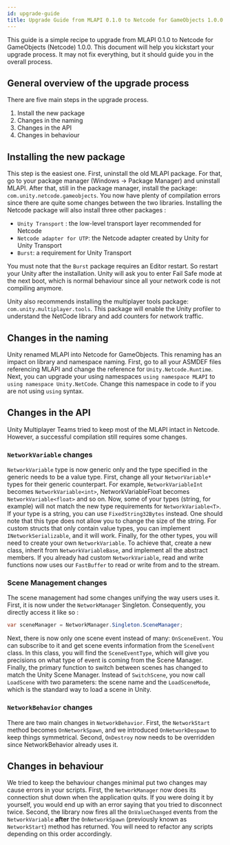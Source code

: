 ```yaml
---
id: upgrade-guide
title: Upgrade Guide from MLAPI 0.1.0 to Netcode for GameObjects 1.0.0
---
```


This guide is a simple recipe to upgrade from MLAPI 0.1.0 to Netcode for GameObjects (Netcode) 1.0.0. This document will help you kickstart your upgrade process. It may not fix everything, but it should guide you in the overall process.

## General overview of the upgrade process

There are five main steps in the upgrade process. 
1. Install the new package
2. Changes in the naming
3. Changes in the API
4. Changes in behaviour

## Installing the new package

This step is the easiest one. First, uninstall the old MLAPI package. For that, go to your package manager (Windows -> Package Manager) and uninstall MLAPI. After that, still in the package manager, install the package: `com.unity.netcode.gameobjects`. You now have plenty of compilation errors since there are quite some changes between the two libraries. 
Installing the Netcode package will also install three other packages : 
- `Unity Transport` : the low-level transport layer recommended for Netcode
- `Netcode adapter for UTP`: the Netcode adapter created by Unity for Unity Transport
- `Burst`: a requirement for Unity Transport

You must note that the `Burst` package requires an Editor restart. So restart your Unity after the installation. Unity will ask you to enter Fail Safe mode at the next boot, which is normal behaviour since all your network code is not compiling anymore.

Unity also recommends installing the multiplayer tools package: `com.unity.multiplayer.tools`. This package will enable the Unity profiler to understand the NetCode library and add counters for network traffic.

## Changes in the naming

Unity renamed MLAPI into Netcode for GameObjects. This renaming has an impact on library and namespace naming. First, go to all your ASMDEF files referencing MLAPI and change the reference for `Unity.Netcode.Runtime`. Next, you can upgrade your using namespaces `using namespace MLAPI` to `using namespace Unity.NetCode`. Change this namespace in code to if you are not using `using` syntax.

## Changes in the API

Unity Multiplayer Teams tried to keep most of the MLAPI intact in Netcode. However, a successful compilation still requires some changes.

### `NetworkVariable` changes

`NetworkVariable` type is now generic only and the type specified in the generic needs to be a value type. First, change all your `NetworVariable*` types for their generic counterpart. For example, `NetworkVariableInt` becomes `NetworkVariable<int>`, NetworkVariableFloat becomes `NetworkVariable<float>` and so on. Now, some of your types (string, for example) will not match the new type requirements for `NetworkVariable<T>`. If your type is a string, you can use `FixedString32Bytes` instead. One should note that this type does not allow you to change the size of the string. For custom structs that only contain value types, you can implement `INetworkSerializable`, and it will work. Finally, for the other types, you will need to create your own `NetworkVariable`. To achieve that, create a new class, inherit from `NetworkVariableBase`, and implement all the abstract members. If you already had custom `NetworkVariable`, read and write functions now uses our `FastBuffer` to read or write from and to the stream. 

### Scene Management changes

The scene management had some changes unifying the way users uses it. First, it is now under the `NetworkManager` Singleton. Consequently, you directly access it like so : 

```csharp
var sceneManager = NetworkManager.Singleton.SceneManager;
```

Next, there is now only one scene event instead of many: `OnSceneEvent`. You can subscribe to it and get scene events information from the `SceneEvent` class. In this class, you will find the `SceneEventType`, which will give you precisions on what type of event is coming from the Scene Manager. Finally, the primary function to switch between scenes has changed to match the Unity Scene Manager. Instead of `SwitchScene`, you now call `LoadScene` with two parameters: the scene name and the `LoadSceneMode`, which is the standard way to load a scene in Unity.

### `NetworkBehavior` changes

There are two main changes in `NetworkBehavior`. First, the `NetworkStart` method becomes `OnNetworkSpawn`, and we introduced `OnNetworkDespawn` to keep things symmetrical. Second, `OnDestroy` now needs to be overridden since NetworkBehavior already uses it.

## Changes in behaviour

We tried to keep the behaviour changes minimal put two changes may cause errors in your scripts. First, the `NetworkManager` now does its connection shut down when the application quits. If you were doing it by yourself, you would end up with an error saying that you tried to disconnect twice. Second, the library now fires all the `OnValueChanged` events from the `NetworkVariable` **after** the `OnNetworkSpawn` (previously known as `NetworkStart`) method has returned. You will need to refactor any scripts depending on this order accordingly.
